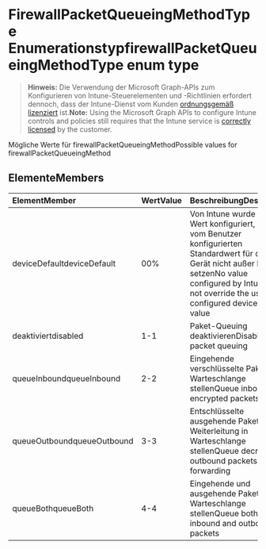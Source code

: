 # <a name="firewallpacketqueueingmethodtype-enum-type"></a><span data-ttu-id="7627c-101">FirewallPacketQueueingMethodType Enumerationstyp</span><span class="sxs-lookup"><span data-stu-id="7627c-101">firewallPacketQueueingMethodType enum type</span></span>

> <span data-ttu-id="7627c-102">**Hinweis:** Die Verwendung der Microsoft Graph-APIs zum Konfigurieren von Intune-Steuerelementen und -Richtlinien erfordert dennoch, dass der Intune-Dienst vom Kunden [ordnungsgemäß lizenziert](https://go.microsoft.com/fwlink/?linkid=839381) ist.</span><span class="sxs-lookup"><span data-stu-id="7627c-102">**Note:** Using the Microsoft Graph APIs to configure Intune controls and policies still requires that the Intune service is [correctly licensed](https://go.microsoft.com/fwlink/?linkid=839381) by the customer.</span></span>

<span data-ttu-id="7627c-103">Mögliche Werte für firewallPacketQueueingMethod</span><span class="sxs-lookup"><span data-stu-id="7627c-103">Possible values for firewallPacketQueueingMethod</span></span>
## <a name="members"></a><span data-ttu-id="7627c-104">Elemente</span><span class="sxs-lookup"><span data-stu-id="7627c-104">Members</span></span>
|<span data-ttu-id="7627c-105">Element</span><span class="sxs-lookup"><span data-stu-id="7627c-105">Member</span></span>|<span data-ttu-id="7627c-106">Wert</span><span class="sxs-lookup"><span data-stu-id="7627c-106">Value</span></span>|<span data-ttu-id="7627c-107">Beschreibung</span><span class="sxs-lookup"><span data-stu-id="7627c-107">Description</span></span>|
|:---|:---|:---|
|<span data-ttu-id="7627c-108">deviceDefault</span><span class="sxs-lookup"><span data-stu-id="7627c-108">deviceDefault</span></span>|<span data-ttu-id="7627c-109">0</span><span class="sxs-lookup"><span data-stu-id="7627c-109">0%</span></span>|<span data-ttu-id="7627c-110">Von Intune wurde kein Wert konfiguriert, den vom Benutzer konfigurierten Standardwert für das Gerät nicht außer Kraft setzen</span><span class="sxs-lookup"><span data-stu-id="7627c-110">No value configured by Intune, do not override the user-configured device default value</span></span>|
|<span data-ttu-id="7627c-111">deaktiviert</span><span class="sxs-lookup"><span data-stu-id="7627c-111">disabled</span></span>|<span data-ttu-id="7627c-112">1</span><span class="sxs-lookup"><span data-stu-id="7627c-112">-1</span></span>|<span data-ttu-id="7627c-113">Paket-Queuing deaktivieren</span><span class="sxs-lookup"><span data-stu-id="7627c-113">Disable packet queuing</span></span>|
|<span data-ttu-id="7627c-114">queueInbound</span><span class="sxs-lookup"><span data-stu-id="7627c-114">queueInbound</span></span>|<span data-ttu-id="7627c-115">2</span><span class="sxs-lookup"><span data-stu-id="7627c-115">-2</span></span>|<span data-ttu-id="7627c-116">Eingehende verschlüsselte Pakete in Warteschlange stellen</span><span class="sxs-lookup"><span data-stu-id="7627c-116">Queue inbound encrypted packets</span></span>|
|<span data-ttu-id="7627c-117">queueOutbound</span><span class="sxs-lookup"><span data-stu-id="7627c-117">queueOutbound</span></span>|<span data-ttu-id="7627c-118">3</span><span class="sxs-lookup"><span data-stu-id="7627c-118">-3</span></span>|<span data-ttu-id="7627c-119">Entschlüsselte ausgehende Pakete zur Weiterleitung in Warteschlange stellen</span><span class="sxs-lookup"><span data-stu-id="7627c-119">Queue decrypted outbound packets for forwarding</span></span>|
|<span data-ttu-id="7627c-120">queueBoth</span><span class="sxs-lookup"><span data-stu-id="7627c-120">queueBoth</span></span>|<span data-ttu-id="7627c-121">4</span><span class="sxs-lookup"><span data-stu-id="7627c-121">-4</span></span>|<span data-ttu-id="7627c-122">Eingehende und ausgehende Pakete in Warteschlange stellen</span><span class="sxs-lookup"><span data-stu-id="7627c-122">Queue both inbound and outbound packets</span></span>|








